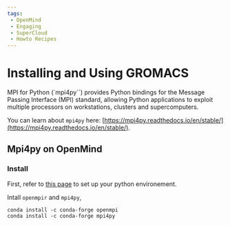 ```yaml
---
tags:
 - OpenMind
 - Engaging
 - SuperCloud
 - Howto Recipes
---
```


# Installing and Using GROMACS

MPI for Python (`mpi4py``) provides Python bindings for the Message Passing Interface (MPI) standard, allowing Python applications to exploit multiple processors on workstations, clusters and supercomputers.

You can learn about `mpi4py` here: [https://mpi4py.readthedocs.io/en/stable/](https://mpi4py.readthedocs.io/en/stable/).

## Mpi4py on OpenMind

### Install 

First, refer to [this page](https://github.mit.edu/MGHPCC/OpenMind/wiki/How-to-make-Python-ready-for-use%3F) to set up your python environement. 

Intall `openmpir` and `mpi4py`, 
```
conda install -c conda-forge openmpi
conda install -c conda-forge mpi4py
```

